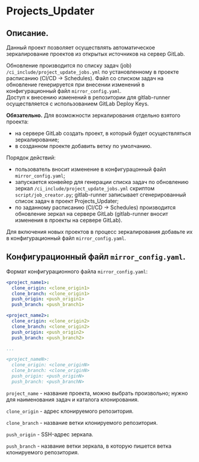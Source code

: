 # Projects_Updater

## Описание.

Данный проект позволяет осуществлять автоматическое зеркалирование проектов из открытых источников на сервер GitLab.

Обновление производится по списку задач (job) `/ci_include/project_update_jobs.yml` по установленному в проекте расписанию (CI/CD -> Schedules).
Файл со списком задач на обновление генерируется при внесении изменений в конфигурационный файл `mirror_config.yaml`.\
Доступ к внесению изменений в репозитории для gitlab-runner осуществляется с использованием GitLab Deploy Keys.

**Обязательно.** Для возможности зеркалирования отдельно взятого проекта:
- на сервере GitLab создать проект, в который будет осуществляться зеркалирование;
- в созданном проекте добавить ветку по умолчанию.

Порядок действий:
- пользователь вносит изменение в конфигурацонный файл `mirror_config.yaml`;
- запускается конвейер для генерации списка задач по обновлению зеркал `/ci_include/project_update_jobs.yml` скриптом `script/job_creator.py`; gitlab-runner записывает сгенерированный список задач в проект Projects_Updater;
- по заданному расписанию (CI/CD -> Schedules) производится обновление зеркал на сервере GitLab (gitlab-runner вносит изменения в проекты на сервере GitLab).

Для включения новых проектов в процесс зеркалирования добавьте их в конфигурационный файл `mirror_config.yaml`.

## Конфигурационный файл `mirror_config.yaml`.

Формат конфигурационного файла `mirror_config.yaml`:

```yaml
<project_name1>:
  clone_origin: <clone_origin1>
  clone_branch: <clone_origin1>
  push_origin: <push_origin1>
  push_branch: <push_branch1>

<project_name2>:
  clone_origin: <clone_origin2>
  clone_branch: <clone_origin2>
  push_origin: <push_origin2>
  push_branch: <push_branch2>

...

<project_nameN>:
  clone_origin: <clone_originN>
  clone_branch: <clone_originN>
  push_origin: <push_originN>
  push_branch: <push_branchN>
```

`project_name` - название проекта, можно выбрать произвольно; нужно для наименования задач и каталога клонирования. 

`clone_origin` - адрес клонируемого репозитория.

`clone_branch` - название ветки клонируемого репозитория.

`push_origin` - SSH-адрес зеркала.

`push_branch` - название ветки зеркала, в которую пишется ветка клонируемого репозитория.
